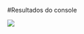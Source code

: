 #Resultados do console

<img src="https://cdn.discordapp.com/attachments/893692958623268874/1245036471094870077/Captura_de_tela_2024-05-28_122655.png?ex=66574a12&is=6655f892&hm=58875ee27d6b7512332fea91306e17e3e777ce0e2291532a122550461fd16cad&" />
